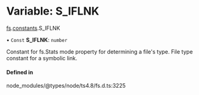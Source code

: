 # Variable: S\_IFLNK

[fs](../modules/fs.md).[constants](../modules/fs.constants.md).S_IFLNK

• `Const` **S\_IFLNK**: `number`

Constant for fs.Stats mode property for determining a file's type. File type constant for a symbolic link.

#### Defined in

node_modules/@types/node/ts4.8/fs.d.ts:3225

